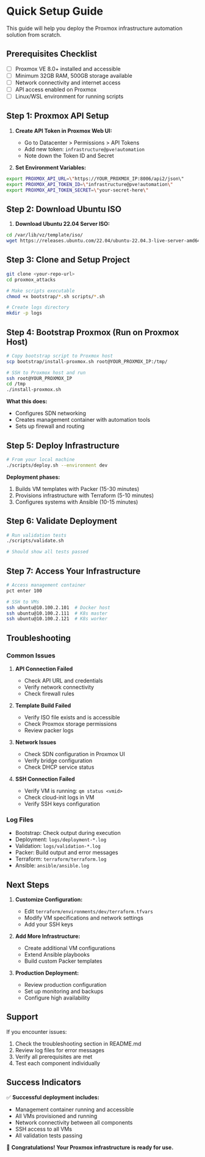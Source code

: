 # Quick Setup Guide

This guide will help you deploy the Proxmox infrastructure automation solution from scratch.

## Prerequisites Checklist

- [ ] Proxmox VE 8.0+ installed and accessible
- [ ] Minimum 32GB RAM, 500GB storage available
- [ ] Network connectivity and internet access
- [ ] API access enabled on Proxmox
- [ ] Linux/WSL environment for running scripts

## Step 1: Proxmox API Setup

1. **Create API Token in Proxmox Web UI:**
   - Go to Datacenter > Permissions > API Tokens
   - Add new token: `infrastructure@pve!automation`
   - Note down the Token ID and Secret

2. **Set Environment Variables:**
```bash
export PROXMOX_API_URL=\"https://YOUR_PROXMOX_IP:8006/api2/json\"
export PROXMOX_API_TOKEN_ID=\"infrastructure@pve!automation\"
export PROXMOX_API_TOKEN_SECRET=\"your-secret-here\"
```

## Step 2: Download Ubuntu ISO

1. **Download Ubuntu 22.04 Server ISO:**
```bash
cd /var/lib/vz/template/iso/
wget https://releases.ubuntu.com/22.04/ubuntu-22.04.3-live-server-amd64.iso
```

## Step 3: Clone and Setup Project

```bash
git clone <your-repo-url>
cd proxmox_attacks

# Make scripts executable
chmod +x bootstrap/*.sh scripts/*.sh

# Create logs directory
mkdir -p logs
```

## Step 4: Bootstrap Proxmox (Run on Proxmox Host)

```bash
# Copy bootstrap script to Proxmox host
scp bootstrap/install-proxmox.sh root@YOUR_PROXMOX_IP:/tmp/

# SSH to Proxmox host and run
ssh root@YOUR_PROXMOX_IP
cd /tmp
./install-proxmox.sh
```

**What this does:**
- Configures SDN networking
- Creates management container with automation tools
- Sets up firewall and routing

## Step 5: Deploy Infrastructure

```bash
# From your local machine
./scripts/deploy.sh --environment dev
```

**Deployment phases:**
1. Builds VM templates with Packer (15-30 minutes)
2. Provisions infrastructure with Terraform (5-10 minutes)
3. Configures systems with Ansible (10-15 minutes)

## Step 6: Validate Deployment

```bash
# Run validation tests
./scripts/validate.sh

# Should show all tests passed
```

## Step 7: Access Your Infrastructure

```bash
# Access management container
pct enter 100

# SSH to VMs
ssh ubuntu@10.100.2.101  # Docker host
ssh ubuntu@10.100.2.111  # K8s master
ssh ubuntu@10.100.2.121  # K8s worker
```

## Troubleshooting

### Common Issues

1. **API Connection Failed**
   - Check API URL and credentials
   - Verify network connectivity
   - Check firewall rules

2. **Template Build Failed**
   - Verify ISO file exists and is accessible
   - Check Proxmox storage permissions
   - Review packer logs

3. **Network Issues**
   - Check SDN configuration in Proxmox UI
   - Verify bridge configuration
   - Check DHCP service status

4. **SSH Connection Failed**
   - Verify VM is running: `qm status <vmid>`
   - Check cloud-init logs in VM
   - Verify SSH keys configuration

### Log Files

- Bootstrap: Check output during execution
- Deployment: `logs/deployment-*.log`
- Validation: `logs/validation-*.log`
- Packer: Build output and error messages
- Terraform: `terraform/terraform.log`
- Ansible: `ansible/ansible.log`

## Next Steps

1. **Customize Configuration:**
   - Edit `terraform/environments/dev/terraform.tfvars`
   - Modify VM specifications and network settings
   - Add your SSH keys

2. **Add More Infrastructure:**
   - Create additional VM configurations
   - Extend Ansible playbooks
   - Build custom Packer templates

3. **Production Deployment:**
   - Review production configuration
   - Set up monitoring and backups
   - Configure high availability

## Support

If you encounter issues:

1. Check the troubleshooting section in README.md
2. Review log files for error messages
3. Verify all prerequisites are met
4. Test each component individually

## Success Indicators

✅ **Successful deployment includes:**
- Management container running and accessible
- All VMs provisioned and running
- Network connectivity between all components
- SSH access to all VMs
- All validation tests passing

🎉 **Congratulations! Your Proxmox infrastructure is ready for use.**